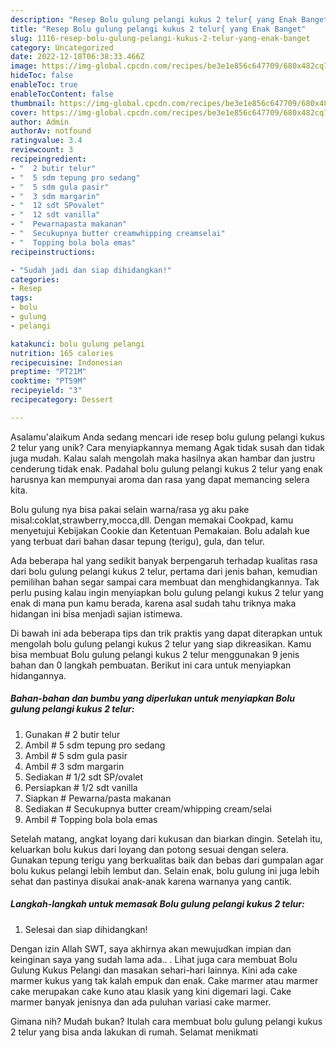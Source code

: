 ```yaml
---
description: "Resep Bolu gulung pelangi kukus 2 telur{ yang Enak Banget"
title: "Resep Bolu gulung pelangi kukus 2 telur{ yang Enak Banget"
slug: 1116-resep-bolu-gulung-pelangi-kukus-2-telur-yang-enak-banget
category: Uncategorized
date: 2022-12-18T06:38:33.466Z
image: https://img-global.cpcdn.com/recipes/be3e1e856c647709/680x482cq70/bolu-gulung-pelangi-kukus-2-telur-foto-resep-utama.jpg
hideToc: false
enableToc: true
enableTocContent: false
thumbnail: https://img-global.cpcdn.com/recipes/be3e1e856c647709/680x482cq70/bolu-gulung-pelangi-kukus-2-telur-foto-resep-utama.jpg
cover: https://img-global.cpcdn.com/recipes/be3e1e856c647709/680x482cq70/bolu-gulung-pelangi-kukus-2-telur-foto-resep-utama.jpg
author: Admin
authorAv: notfound
ratingvalue: 3.4
reviewcount: 3
recipeingredient:
- "  2 butir telur"
- "  5 sdm tepung pro sedang"
- "  5 sdm gula pasir"
- "  3 sdm margarin"
- "  12 sdt SPovalet"
- "  12 sdt vanilla"
- "  Pewarnapasta makanan"
- "  Secukupnya butter creamwhipping creamselai"
- "  Topping bola bola emas"
recipeinstructions:

- "Sudah jadi dan siap dihidangkan!"
categories:
- Resep
tags:
- bolu
- gulung
- pelangi

katakunci: bolu gulung pelangi 
nutrition: 165 calories
recipecuisine: Indonesian
preptime: "PT21M"
cooktime: "PT59M"
recipeyield: "3"
recipecategory: Dessert

---
```



Asalamu'alaikum Anda sedang mencari ide resep bolu gulung pelangi kukus 2 telur yang unik? Cara menyiapkannya memang Agak tidak susah dan tidak juga mudah. Kalau salah mengolah maka hasilnya akan hambar dan justru cenderung tidak enak. Padahal bolu gulung pelangi kukus 2 telur yang enak harusnya kan mempunyai aroma dan rasa yang dapat memancing selera kita.


Bolu gulung nya bisa pakai selain warna/rasa yg aku pake misal:coklat,strawberry,mocca,dll. Dengan memakai Cookpad, kamu menyetujui Kebijakan Cookie dan Ketentuan Pemakaian. Bolu adalah kue yang terbuat dari bahan dasar tepung (terigu), gula, dan telur.

Ada beberapa hal yang sedikit banyak berpengaruh terhadap kualitas rasa dari bolu gulung pelangi kukus 2 telur, pertama dari jenis bahan, kemudian pemilihan bahan segar sampai cara membuat dan menghidangkannya. Tak perlu pusing kalau ingin menyiapkan bolu gulung pelangi kukus 2 telur yang enak di mana pun kamu berada, karena asal sudah tahu triknya maka hidangan ini bisa menjadi sajian istimewa.


Di bawah ini ada beberapa tips dan trik praktis yang dapat diterapkan untuk mengolah bolu gulung pelangi kukus 2 telur yang siap dikreasikan. Kamu bisa membuat Bolu gulung pelangi kukus 2 telur menggunakan 9 jenis bahan dan 0 langkah pembuatan. Berikut ini cara untuk menyiapkan hidangannya.

<!--inarticleads1-->

##### Bahan-bahan dan bumbu yang diperlukan untuk menyiapkan Bolu gulung pelangi kukus 2 telur:

1. Gunakan  # 2 butir telur
1. Ambil  # 5 sdm tepung pro sedang
1. Ambil  # 5 sdm gula pasir
1. Ambil  # 3 sdm margarin
1. Sediakan  # 1/2 sdt SP/ovalet
1. Persiapkan  # 1/2 sdt vanilla
1. Siapkan  # Pewarna/pasta makanan
1. Sediakan  # Secukupnya butter cream/whipping cream/selai
1. Ambil  # Topping bola bola emas


Setelah matang, angkat loyang dari kukusan dan biarkan dingin. Setelah itu, keluarkan bolu kukus dari loyang dan potong sesuai dengan selera. Gunakan tepung terigu yang berkualitas baik dan bebas dari gumpalan agar bolu kukus pelangi lebih lembut dan. Selain enak, bolu gulung ini juga lebih sehat dan pastinya disukai anak-anak karena warnanya yang cantik. 

<!--inarticleads2-->

##### Langkah-langkah untuk memasak Bolu gulung pelangi kukus 2 telur:


1. Selesai dan siap dihidangkan!

Dengan izin Allah SWT, saya akhirnya akan mewujudkan impian dan keinginan saya yang sudah lama ada.. . Lihat juga cara membuat Bolu Gulung Kukus Pelangi dan masakan sehari-hari lainnya. Kini ada cake marmer kukus yang tak kalah empuk dan enak. Cake marmer atau marmer cake merupakan cake kuno atau klasik yang kini digemari lagi. Cake marmer banyak jenisnya dan ada puluhan variasi cake marmer. 

Gimana nih? Mudah bukan? Itulah cara membuat bolu gulung pelangi kukus 2 telur yang bisa anda lakukan di rumah. Selamat menikmati
